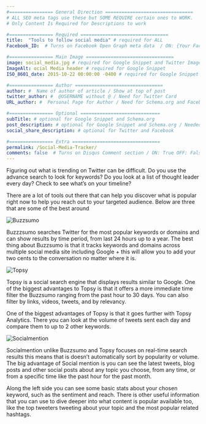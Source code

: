 ```yaml
---
#================ General Direction ================================
# ALL SEO meta tags use these but SOME REQUIRE certain ones to WORK.
# Only Content Is Required for Descriptions to work

#================ Required ================================
title:  "Tools to follow social media" # required for ALL
Facebook_ID:  # Turns on Facebook Open Graph meta data  / ON: {Your Facebook Page ID} OFF: False

#================ Main Image ================================
image: social_media.jpg # required for Google Snippet and Twitter Image Card
ImageAlt: ocial Media header # required for Google Snippet
ISO_8601_date: 2015-10-22 00:00:00 -0400 # required for Google Snippet and Schema.org / fallback is in place if you leave it out

#================ Author ================================
author: #  Name of author of article / Show at top of post
twitter_author: #  @USERNAME without @ / Need for Twitter Card
URL_author: #  Personal Page for Author / Need for Schema.org and Facebook

#================ Optional =============================
subTitle: # optional for Google Snippet and Schema.org  
post_description: # optional for Google Snippet and Schema.org / Needed if there is no Content  
social_share_description: # optional for Twitter and Facebook

#================ Extra ================================
permalink: /Social-Media-Tracker/
comments: false  # Turns on Disqus Comment section / ON: True OFF: False
---
```

Figuring out what is trending on Twitter can be difficult. Do you use the advance search to look for keywords? Do you look at a list of thought leader every day? Check to see what’s on your timeline?

There are a lot of tools out there that can help you discover what is popular right now to help you reach out to your targeted audience. Below are three that are some of the best around

![Buzzsumo](../img/buzzsumo.jpg)

Buzzzsumo searches Twitter for the most popular keywords or domains and can show results by time period, from last 24 hours up to a year. The best thing about Buzzsumo is that it tracks keywords and domains across multiple social media site including Google + this will allow you to add your two cents to the conversation no matter where it is.

![Topsy](../img/topsy.jpg)

Topsy is a social search engine that displays results similar to Google. One of the biggest advantages to Topsy is that it offers a more immediate time filter the Buzzsumo ranging from the past hour to 30 days. You can also filter by links, videos, tweets, and by relevancy.

One of the biggest advantages of Topsy is that it goes further with Topsy Analytics. There you can look at the volume of tweets sent each day and compare them to up to 2 other keywords.

![Socialmention](../img/socialmention.jpg)

Socialmention unlike Buzzsumo and Topsy focuses on real-time search results this means that is doesn’t automatically sort by popularity or volume. The big advantage of Social mention is you can see the latest tweets, blog posts and other social posts about any topic you choose, from any time, or from a specific time like the past hour for the past month.

Along the left side you can see some basic stats about your chosen keyword, such as the sentiment and reach. There is other useful information that you can use to dive deeper into what content is popular available too, like the top tweeters tweeting about your topic and the most popular related hashtags.
